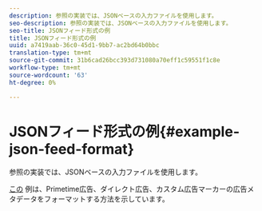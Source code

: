 ```yaml
---
description: 参照の実装では、JSONベースの入力ファイルを使用します。
seo-description: 参照の実装では、JSONベースの入力ファイルを使用します。
seo-title: JSONフィード形式の例
title: JSONフィード形式の例
uuid: a7419aab-36c0-45d1-9bb7-ac2bd64b0bbc
translation-type: tm+mt
source-git-commit: 31b6cad26bcc393d731080a70eff1c59551f1c8e
workflow-type: tm+mt
source-wordcount: '63'
ht-degree: 0%

---
```



# JSONフィード形式の例{#example-json-feed-format}

参照の実装では、JSONベースの入力ファイルを使用します。

[この](https://help.adobe.com/en_US/primetime/api/reference_implementation/json-example.json) 例は、Primetime広告、ダイレクト広告、カスタム広告マーカーの広告メタデータをフォーマットする方法を示しています。